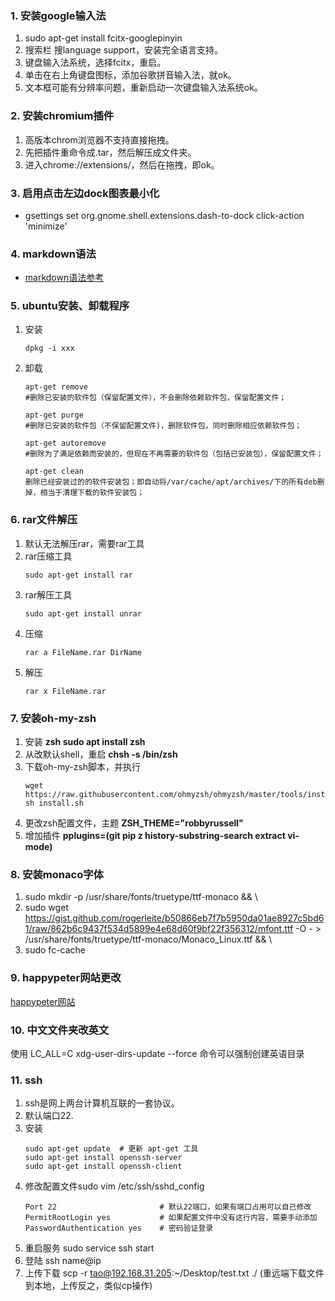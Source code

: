 ### 1. 安装google输入法

1. sudo apt-get install fcitx-googlepinyin
2. 搜索栏 搜language support，安装完全语言支持。
3. 键盘输入法系统，选择fcitx，重启。
4. 单击在右上角键盘图标，添加谷歌拼音输入法，就ok。
5. 文本框可能有分辨率问题，重新启动一次键盘输入法系统ok。

### 2. 安装chromium插件

1. 高版本chrom浏览器不支持直接拖拽。
2. 先把插件重命令成.tar，然后解压成文件夹。
3. 进入chrome://extensions/，然后在拖拽，即ok。

### 3. 启用点击左边dock图表最小化

- gsettings set org.gnome.shell.extensions.dash-to-dock click-action 'minimize'

### 4. markdown语法

- [markdown语法参考](https://shd101wyy.github.io/markdown-preview-enhanced/#/markdown-basics?id=links)

### 5. ubuntu安装、卸载程序
1. 安装
    ```
    dpkg -i xxx
    ```
2. 卸载
   ``` 
   apt-get remove   
   #删除已安装的软件包（保留配置文件），不会删除依赖软件包，保留配置文件；
   
   apt-get purge    
   #删除已安装的软件包（不保留配置文件)，删除软件包，同时删除相应依赖软件包；
   
   apt-get autoremove 
   #删除为了满足依赖而安装的，但现在不再需要的软件包（包括已安装包），保留配置文件；

   apt-get clean
   删除已经安装过的的软件安装包；即自动将/var/cache/apt/archives/下的所有deb删掉，相当于清理下载的软件安装包；
   ```
### 6. rar文件解压

1. 默认无法解压rar，需要rar工具
2. rar压缩工具
   ```
   sudo apt-get install rar
   ```
3. rar解压工具
   ```
   sudo apt-get install unrar
   ```
4. 压缩
   ```
   rar a FileName.rar DirName
   ```
5. 解压
   ```
   rar x FileName.rar
   ```
### 7. 安装oh-my-zsh
1. 安装 **zsh sudo apt install zsh**
2. 从改默认shell，重启 **chsh -s /bin/zsh**
3. 下载oh-my-zsh脚本，并执行 
   ```
   wget https://raw.githubusercontent.com/ohmyzsh/ohmyzsh/master/tools/install.sh
   sh install.sh
   ```
4. 更改zsh配置文件，主题 **ZSH_THEME="robbyrussell"**
5. 增加插件 **pplugins=(git pip z history-substring-search extract vi-mode)**
   
### 8. 安装monaco字体

1. sudo mkdir -p /usr/share/fonts/truetype/ttf-monaco && \
2. sudo wget https://gist.github.com/rogerleite/b50866eb7f7b5950da01ae8927c5bd61/raw/862b6c9437f534d5899e4e68d60f9bf22f356312/mfont.ttf -O - > \
/usr/share/fonts/truetype/ttf-monaco/Monaco_Linux.ttf && \
3. sudo fc-cache

### 9. happypeter网站更改
   [happypeter网站](http://haoduoshipin.com/all.html )

### 10. 中文文件夹改英文
使用 LC_ALL=C xdg-user-dirs-update --force 命令可以强制创建英语目录

### 11. ssh
1. ssh是网上两台计算机互联的一套协议。
2. 默认端口22.
3. 安装
   ```
   sudo apt-get update  # 更新 apt-get 工具
   sudo apt-get install openssh-server
   sudo apt-get install openssh-client 	
   ``` 
4. 修改配置文件sudo vim /etc/ssh/sshd_config
   ```
   Port 22                       # 默认22端口，如果有端口占用可以自己修改
   PermitRootLogin yes           # 如果配置文件中没有这行内容，需要手动添加
   PasswordAuthentication yes    # 密码验证登录
   ```
5. 重启服务 sudo service ssh start
6. 登陆 ssh name@ip
7. 上传下载 scp -r tao@192.168.31.205:~/Desktop/test.txt ./  (重远端下载文件到本地，上传反之，类似cp操作) 
